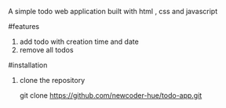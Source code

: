 A simple todo web application built with html , css and javascript


#features
1. add todo with creation time and date
2. remove all todos


#installation
1. clone the repository

   git clone  https://github.com/newcoder-hue/todo-app.git
